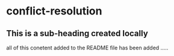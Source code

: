 # conflict-resolution

## This is a sub-heading created locally

all of this conetent added to the README file has been added .....
